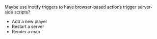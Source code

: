 Maybe use inotify triggers to have browser-based actions trigger server-side scripts?
- Add a new player
- Restart a server
- Render a map
